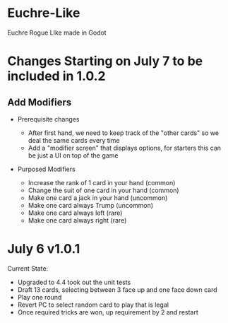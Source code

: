 # Euchre-Like
Euchre Rogue LIke made in Godot

# Changes Starting on July 7 to be included in 1.0.2

## Add Modifiers

* Prerequisite changes
  * After first hand, we need to keep track of the "other cards" so we deal the same cards every time
  * Add a "modifier screen" that displays options, for starters this can be just a UI on top of the game
  

* Purposed Modifiers
  * Increase the rank of 1 card in your hand (common)
  * Change the suit of one card in your hand (common)
  * Make one card a jack in your hand (uncommon)
  * Make one card always Trump (uncommon)
  * Make one card always left (rare)
  * Make one card always right (rare)

# July 6 v1.0.1
Current State:
* Upgraded to 4.4 took out the unit tests
* Draft 13 cards, selecting between 3 face up and one face down card
* Play one round
* Revert PC to select random card to play that is legal
* Once required tricks are won, up requirement by 2 and restart
